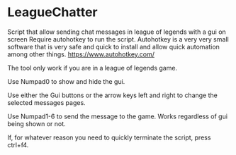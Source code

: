 # LeagueChatter
Script that allow sending chat messages in league of legends with a gui on screen Require autohotkey to run the script. Autohotkey is a very very small software that is very safe and quick to install and allow quick automation among other things. https://www.autohotkey.com/

The tool only work if you are in a league of legends game.

Use Numpad0 to show and hide the gui.

Use either the Gui buttons or the arrow keys left and right to change the selected messages pages.

Use Numpad1-6 to send the message to the game. Works regardless of gui being shown or not.

If, for whatever reason you need to quickly terminate the script, press ctrl+f4.